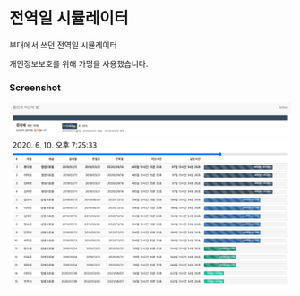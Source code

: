 # 전역일 시뮬레이터

부대에서 쓰던 전역일 시뮬레이터

개인정보보호를 위해 가명을 사용했습니다.

### Screenshot

![Screenshot](https://raw.githubusercontent.com/Noverish/discharge/master/readme/screenshot1.png)
